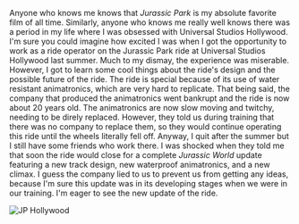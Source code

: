 Anyone who knows me knows that *Jurassic Park* is my absolute favorite film of all time. Similarly, anyone who knows me really well knows there was a period in my life where I was obsessed with Universal Studios Hollywood. I'm sure you could imagine how excited I was when I got the opportunity to work as a ride operator on the Jurassic Park ride at Universal Studios Hollywood last summer. Much to my dismay, the experience was miserable. However, I got to learn some cool things about the ride's design and the possible future of the ride. The ride is special because of its use of water resistant animatronics, which are very hard to replicate. That being said, the company that produced the animatronics went bankrupt and the ride is now about 20 years old. The animatronics are now slow moving and twitchy, needing to be direly replaced. However, they told us during training that there was no company to replace them, so they would continue operating this ride until the wheels literally fell off. Anyway, I quit after the summer but I still have some friends who work there. I was shocked when they told me that soon the ride would close for a complete *Jurassic World* update featuring a new track design, new waterproof animatronics, and a new climax. I guess the company lied to us to prevent us from getting any ideas, because I'm sure this update was in its developing stages when we were in our training. I'm eager to see the new update of the ride.

<img src="/web1-sp/img/hollwood_1.jpg" alt="JP Hollywood">
